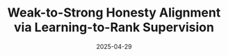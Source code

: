 ---    
title: "Weak-to-Strong Honesty Alignment via Learning-to-Rank Supervision"
collections: publication
permalink: /publication/shadow-removal
excerpt: 'TODO.'
date: 2025-04-29
year: 2025
order: 1
is_show: Ture
venue: 
arxiv: 
arxiv_url: 
teaser: 
demo: 
code: 
authors: Yunfan Xie, <strong>Lixin Zou*</strong>, Dan Luo, Min Tang, Chenliang Li (*Corresponding Author)
conference_short: ACL Findings 2025
publication: The 63rd Annual Meeting of the Association for Computational Linguistics
pdf: 
---
